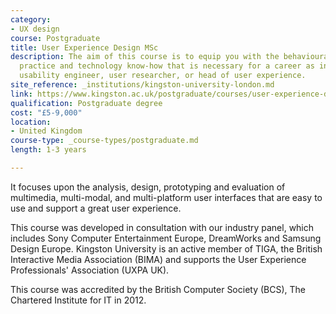 ```yaml
---
category:
- UX design
course: Postgraduate
title: User Experience Design MSc
description: The aim of this course is to equip you with the behavioural theory, design
  practice and technology know-how that is necessary for a career as interaction designer,
  usability engineer, user researcher, or head of user experience.
site_reference: _institutions/kingston-university-london.md
link: https://www.kingston.ac.uk/postgraduate/courses/user-experience-design-msc/
qualification: Postgraduate degree
cost: "£5-9,000"
location:
- United Kingdom
course-type: _course-types/postgraduate.md
length: 1-3 years

---
```

It focuses upon the analysis, design, prototyping and evaluation of multimedia, multi-modal, and multi-platform user interfaces that are easy to use and support a great user experience.

This course was developed in consultation with our industry panel, which includes Sony Computer Entertainment Europe, DreamWorks and Samsung Design Europe. Kingston University is an active member of TIGA, the British Interactive Media Association (BIMA) and supports the User Experience Professionals' Association (UXPA UK).

This course was accredited by the British Computer Society (BCS), The Chartered Institute for IT in 2012.
